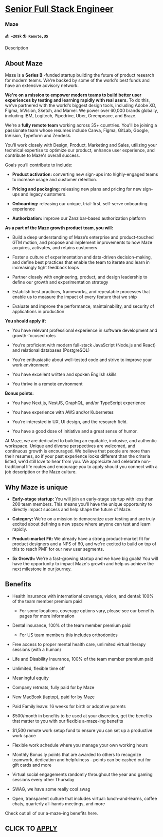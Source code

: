 # [Senior Full Stack Engineer](https://www.remotewlb.com/apply/senior-full-stack-engineer-81411)  
### Maze  
#### `💰 ~209k` `🌎 Remote,US`  

Description

## About Maze

Maze is a **Series B** -funded startup building the future of product research for modern teams. We're backed by some of the world's best funds and have an extensive advisory network.

 **We're on a mission to empower modern teams to build better user experiences by testing and learning rapidly with real users.** To do this, we've partnered with the world's biggest design tools, including Adobe XD, Figma, InVision, Sketch, and Marvel. We power over 60,000 brands globally, including IBM, Logitech, Pipedrive, Uber, Greenpeace, and Braze.

We're a **fully remote team** working across 35+ countries. You'll be joining a passionate team whose resumes include Canva, Figma, GitLab, Google, InVision, Typeform and Zendesk.

You’ll work closely with Design, Product, Marketing and Sales, utilizing your technical expertise to optimize our product, enhance user experience, and contribute to Maze's overall success.

Goals you’ll contribute to include:

  *  **Product activation:** converting new sign-ups into highly-engaged teams to increase usage and customer retention.

  *  **Pricing and packaging:** releasing new plans and pricing for new sign-ups and legacy customers.

  *  **Onboarding:** releasing our unique, trial-first, self-serve onboarding experience

  *  **Authorization:** improve our Zanzibar-based authorization platform

 **As a part of the Maze growth product team, you will:**

  * Build a deep understanding of Maze’s enterprise and product-touched GTM motion, and propose and implement improvements to how Maze acquires, activates, and retains customers

  * Foster a culture of experimentation and data-driven decision-making, and define best practices that enable the team to iterate and learn in increasingly tight feedback loops

  * Partner closely with engineering, product, and design leadership to define our growth and experimentation strategy

  * Establish best practices, frameworks, and repeatable processes that enable us to measure the impact of every feature that we ship

  * Evaluate and improve the performance, maintainability, and security of applications in production

 **You should apply if:**

  * You have relevant professional experience in software development and growth-focused roles

  * You're proficient with modern full-stack JavaScript (Node.js and React) and relational databases (PostgreSQL)

  * You're enthusiastic about well-tested code and strive to improve your work environment

  * You have excellent written and spoken English skills

  * You thrive in a remote environment

 **Bonus points:**

  * You have Next.js, NestJS, GraphQL, and/or TypeScript experience

  * You have experience with AWS and/or Kubernetes

  * You're interested in UX, UI design, and the research field.

  * You have a good dose of initiative and a great sense of humor.

At Maze, we are dedicated to building an equitable, inclusive, and authentic workspace. Unique and diverse perspectives are welcomed, and continuous growth is encouraged. We believe that people are more than their resumes, so if your past experience looks different than the criteria listed, we'd still love to hear from you. We appreciate and celebrate non-traditional life routes and encourage you to apply should you connect with a job description or the Maze culture.

## Why Maze is unique

  *  **Early-stage startup:** You will join an early-stage startup with less than 200 team members. This means you'll have the unique opportunity to directly impact success and help shape the future of Maze.

  *  **Category:** We're on a mission to democratize user testing and are truly excited about defining a new space where anyone can test and learn rapidly.

  *  **Product-market Fit:** We already have a strong product-market fit for product designers and a NPS of 60, and we're excited to build on top of this to reach PMF for our new user segments.

  *  **5x Growth:** We're a fast-growing startup and we have big goals! You will have the opportunity to impact Maze's growth and help us achieve the next milestone in our journey.

## Benefits

  * Health insurance with international coverage, vision, and dental: 100% of the team member premium paid

    * For some locations, coverage options vary, please see our benefits pages for more information

  * Dental insurance, 100% of the team member premium paid

    * For US team members this includes orthodontics

  * Free access to proper mental health care, unlimited virtual therapy sessions (with a human)

  * Life and Disability Insurance, 100% of the team member premium paid

  * Unlimited, flexible time off

  * Meaningful equity

  * Company retreats, fully paid for by Maze

  * New MacBook (laptop), paid for by Maze

  * Paid Family leave: 16 weeks for birth or adoptive parents

  * $500/month in benefits to be used at your discretion, get the benefits that matter to you with our flexible a-maze-ing benefits

  * $1,500 remote work setup fund to ensure you can set up a productive work space

  * Flexible work schedule where you manage your own working hours

  * Monthly Bonus.ly points that are awarded to others to recognize teamwork, dedication and helpfulness - points can be cashed out for gift cards and more

  * Virtual social engagements randomly throughout the year and gaming sessions every other Thursday

  * SWAG, we have some really cool swag

  * Open, transparent culture that includes virtual: lunch-and-learns, coffee chats, quarterly all-hands meetings, and more

Check out all of our a-maze-ing benefits here.

  
## CLICK TO [APPLY](https://www.remotewlb.com/apply/senior-full-stack-engineer-81411)

